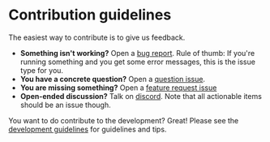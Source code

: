 # Contribution guidelines

<!-- Please don't use relative links in this page, as it is included by github in various places -->
<!-- INCLUSION START -->

The easiest way to contribute is to give us feedback.

* **Something isn't working?** Open a [bug report](https://github.com/swe-agent/SWE-agent/issues/new?template=bug_report.yml).
  Rule of thumb: If you're running something and you get some error messages, this is the issue type for you.
* **You have a concrete question?** Open a [question issue](https://github.com/swe-agent/SWE-agent/issues/new?template=question.yml).
* **You are missing something?** Open a [feature request issue](https://github.com/swe-agent/SWE-agent/issues/new?template=feature_request.yml)
* **Open-ended discussion?** Talk on [discord](https://discord.gg/AVEFbBn2rH). Note that all actionable items should be an issue though.

<!-- INCLUSION END -->

You want to do contribute to the development? Great! Please see the [development guidelines](https://princeton-nlp.github.io/SWE-agent/dev/contribute/) for guidelines and tips.